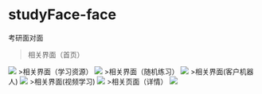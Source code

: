 # studyFace-face
考研面对面
>相关界面（首页）
<img src="http://aac2de1f8d056ce157ca.test.upcdn.net/apicloud/3e65167ee127590d637ac1b0ebd9f2d5.jpg" />
>相关界面（学习资源）
<img src="http://aac2de1f8d056ce157ca.test.upcdn.net/apicloud/cda3b118ebacdbcacb4e731fb8b6e6e0.jpg" />
>相关界面（随机练习）
<img src="http://aac2de1f8d056ce157ca.test.upcdn.net/apicloud/3df18b728c270feccc99ef4be4a1510b.jpg" />
>相关界面(客户机器人)
<img src="http://aac2de1f8d056ce157ca.test.upcdn.net/apicloud/49286cb3378fb500460e948c996928be.jpg" />
>相关界面(视频学习)
<img src="http://aac2de1f8d056ce157ca.test.upcdn.net/apicloud/3ed052d856007fc5c60f9cf5dfb92991.jpg" />
>相关页面（详情）
<img src="http://aac2de1f8d056ce157ca.test.upcdn.net/apicloud/a3e7d4e5d06383d4cd321e4128799c14.jpg" />
